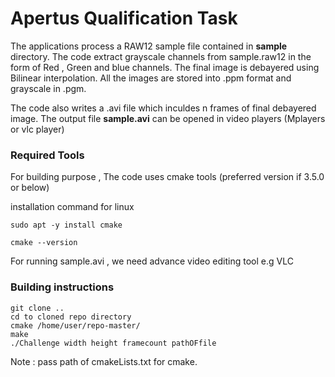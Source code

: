 # Apertus Qualification Task

The applications process a RAW12 sample file contained in **sample** directory. The code extract grayscale channels from sample.raw12 
in the form of Red , Green and blue channels. The final image is debayered using Bilinear interpolation. All the images are stored into .ppm 
format and grayscale in .pgm. 

The code also writes a .avi file which inculdes n frames of final debayered image. The output file **sample.avi** can be opened in 
video players (Mplayers or vlc player)

### Required Tools 

For building purpose , The code uses cmake tools (preferred version if 3.5.0 or below)

installation command for linux 

```
sudo apt -y install cmake
```
```
cmake --version
```

For running sample.avi , we need advance video editing tool e.g VLC

### Building  instructions 

```
git clone ..
cd to cloned repo directory
cmake /home/user/repo-master/ 
make 
./Challenge width height framecount pathOFfile
```

Note : pass path of cmakeLists.txt for cmake.


